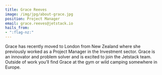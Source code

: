 ```yaml
---
title: Grace Reeves
image: /img/jpg/about-grace.jpg
position: Project Manager
email: grace.reeves@jetstack.io
hails_from:
- ":flag-nz:"
---
```


Grace has recently moved to London from New Zealand where she previously worked
as a Project Manager in the Investment sector. Grace is an innovator and problem
solver and is excited to join the Jetstack team. Outside of work you’ll find
Grace at the gym or wild camping somewhere in Europe.
